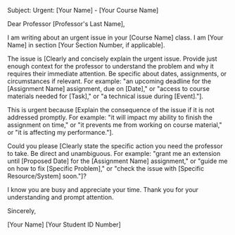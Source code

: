 Subject: Urgent: [Your Name] - [Your Course Name]

Dear Professor [Professor's Last Name],

I am writing about an urgent issue in your [Course Name] class. I am [Your Name] in section [Your Section Number, if applicable].

The issue is [Clearly and concisely explain the urgent issue. Provide just enough context for the professor to understand the problem and why it requires their immediate attention. Be specific about dates, assignments, or circumstances if relevant. For example: "an upcoming deadline for the [Assignment Name] assignment, due on [Date]," or "access to course materials needed for [Task]," or "a technical issue during [Event]."].

This is urgent because [Explain the consequence of the issue if it is not addressed promptly. For example: "it will impact my ability to finish the assignment on time," or "it prevents me from working on course material," or "it is affecting my performance."].

Could you please [Clearly state the specific action you need the professor to take. Be direct and unambiguous. For example: "grant me an extension until [Proposed Date] for the [Assignment Name] assignment," or "guide me on how to fix [Specific Problem]," or "check the issue with [Specific Resource/System] soon."]?

I know you are busy and appreciate your time. Thank you for your understanding and prompt attention.

Sincerely,

[Your Name]
[Your Student ID Number]